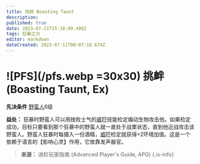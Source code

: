 ```yaml
---
title: 挑衅 Boasting Taunt
description: 
published: true
date: 2023-07-21T15:18:09.498Z
tags: 狂暴之力
editor: markdown
dateCreated: 2023-07-11T00:07:18.674Z
---
```


# ![PFS](/pfs.webp =30x30) 挑衅 (Boasting Taunt, Ex)

**先决条件** [野蛮人](/野蛮人)6级

**益处：** 狂暴时野蛮人可以用挫败士气的[威吓](/技能/威吓)技能检定煽动生物攻击他。如果检定成功，目标只要看到那个狂暴中的野蛮人就一直处于战栗状态，直到他近战攻击该野蛮人。野蛮人狂暴时每摄入一份酒精，[威吓](/技能/威吓)检定就获得+2环境加值。这是一个依赖于语言的【影响心灵】作用，它依靠发声器官。

> **来源：** 进阶玩家指南 (Advanced Player's Guide, APG)
{.is-info}
